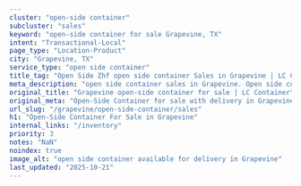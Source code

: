 ```yaml
---
cluster: "open-side container"
subcluster: "sales"
keyword: "open-side container for sale Grapevine, TX"
intent: "Transactional-Local"
page_type: "Location-Product"
city: "Grapevine, TX"
service_type: "open side container"
title_tag: "Open Side Zhf open side container Sales in Grapevine | LC Container"
meta_description: "open side container sales in Grapevine. Open side containers for oversized cargo. Fast delivery, competitive pricing. Serving open side container area. Quote ID: MDC. Call (214) 524-4168 for your free quote today."
original_title: "Grapevine open-side container for sale | LC Container"
original_meta: "Open-Side Container for sale with delivery in Grapevine, TX. LC Container — local Since 2003. Get pricing today."
url_slug: "/grapevine/open-side-container/sales"
h1: "Open-Side Container For Sale in Grapevine"
internal_links: "/inventory"
priority: 3
notes: "NaN"
noindex: true
image_alt: "open side container available for delivery in Grapevine"
last_updated: "2025-10-21"
---
```


<!-- TODO: Add unique city/inventory copy, images, and internal links here. -->
